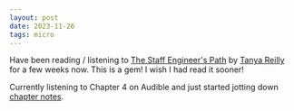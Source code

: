 ```yaml
---
layout: post
date: 2023-11-26
tags: micro
---
```


Have been reading / listening to [The Staff Engineer's Path](https://www.oreilly.com/library/view/the-staff-engineers/9781098118723/) by [Tanya Reilly](https://www.linkedin.com/in/tanyareilly/) for a few weeks now. This is a gem! I wish I had read it sooner! 

Currently listening to Chapter 4 on Audible and just started jotting down [chapter notes](/staff-engineers-path).